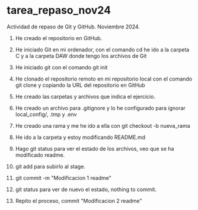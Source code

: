 # tarea_repaso_nov24
Actividad de repaso de Git y GitHub. Noviembre 2024.

1. He creado el repositorio en GitHub.
2. He iniciado Git en mi ordenador, con el comando cd
    he ido a la carpeta C y a la carpeta DAW donde tengo
    los archivos de Git
3. He iniciado git con el comando git init
4. He clonado el repositorio remoto en mi
    repositorio local con el comando git clone y copiando
    la URL del repositorio en GitHub
5. He creado las carpetas y archivos que indica el ejercicio.
6. He creado un archivo para .gitignore y lo he configurado
    para ignorar local_config/, .tmp y .env
7. He creado una rama y me he ido a ella con
    git checkout -b nueva_rama
8. He ido a la carpeta y estoy modificando README.md


9. Hago git status para ver el estado de los archivos,
    veo que se ha modificado readme.
10. git add para subirlo al stage.
11. git commit -m "Modificacion 1 readme"
12. git status para ver de nuevo el estado, nothing to commit.

13. Repito el proceso, commit "Modificacion 2 readme"

